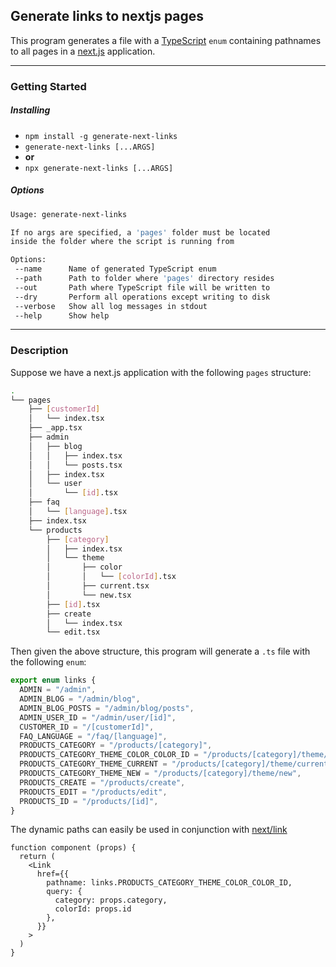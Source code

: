 ## Generate links to nextjs pages

This program generates a file with a [TypeScript](https://www.typescriptlang.org/) `enum` containing pathnames to all pages in a [next.js](https://nextjs.org/) application.

---

### Getting Started

##### Installing

- `npm install -g generate-next-links`
- `generate-next-links [...ARGS]`
- **or**
- `npx generate-next-links [...ARGS]`

##### Options

```sh
Usage: generate-next-links

If no args are specified, a 'pages' folder must be located
inside the folder where the script is running from

Options:
 --name      Name of generated TypeScript enum
 --path      Path to folder where 'pages' directory resides
 --out       Path where TypeScript file will be written to
 --dry       Perform all operations except writing to disk
 --verbose   Show all log messages in stdout
 --help      Show help
```

---

### Description

Suppose we have a next.js application with the following `pages` structure:

```sh
.
└── pages
    ├── [customerId]
    │   └── index.tsx
    ├── _app.tsx
    ├── admin
    │   ├── blog
    │   │   ├── index.tsx
    │   │   └── posts.tsx
    │   ├── index.tsx
    │   └── user
    │       └── [id].tsx
    ├── faq
    │   └── [language].tsx
    ├── index.tsx
    └── products
        ├── [category]
        │   ├── index.tsx
        │   └── theme
        │       ├── color
        │       │   └── [colorId].tsx
        │       ├── current.tsx
        │       └── new.tsx
        ├── [id].tsx
        ├── create
        │   └── index.tsx
        └── edit.tsx
```

Then given the above structure, this program will generate a `.ts` file with the following `enum`:

```ts
export enum links {
  ADMIN = "/admin",
  ADMIN_BLOG = "/admin/blog",
  ADMIN_BLOG_POSTS = "/admin/blog/posts",
  ADMIN_USER_ID = "/admin/user/[id]",
  CUSTOMER_ID = "/[customerId]",
  FAQ_LANGUAGE = "/faq/[language]",
  PRODUCTS_CATEGORY = "/products/[category]",
  PRODUCTS_CATEGORY_THEME_COLOR_COLOR_ID = "/products/[category]/theme/color/[colorId]",
  PRODUCTS_CATEGORY_THEME_CURRENT = "/products/[category]/theme/current",
  PRODUCTS_CATEGORY_THEME_NEW = "/products/[category]/theme/new",
  PRODUCTS_CREATE = "/products/create",
  PRODUCTS_EDIT = "/products/edit",
  PRODUCTS_ID = "/products/[id]",
}
```

The dynamic paths can easily be used in conjunction with [next/link](https://nextjs.org/docs/api-reference/next/link#with-url-object)

```tsx
function component (props) {
  return (
    <Link
      href={{
        pathname: links.PRODUCTS_CATEGORY_THEME_COLOR_COLOR_ID,
        query: {
          category: props.category,
          colorId: props.id
        },
      }}
    >
  )
}
```

